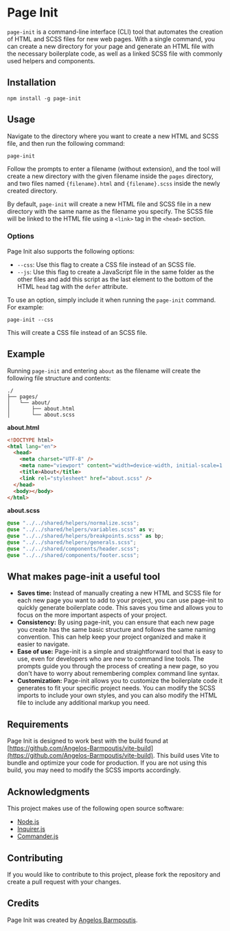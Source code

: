 # Page Init

`page-init` is a command-line interface (CLI) tool that automates the creation of HTML and SCSS files for new web pages. With a single command, you can create a new directory for your page and generate an HTML file with the necessary boilerplate code, as well as a linked SCSS file with commonly used helpers and components.

## Installation

```
npm install -g page-init
```

## Usage

Navigate to the directory where you want to create a new HTML and SCSS file, and then run the following command:

```
page-init
```

Follow the prompts to enter a filename (without extension), and the tool will create a new directory with the given filename inside the `pages` directory, and two files named `{filename}.html` and `{filename}.scss` inside the newly created directory.

By default, `page-init` will create a new HTML file and SCSS file in a new directory with the same name as the filename you specify. The SCSS file will be linked to the HTML file using a `<link>` tag in the `<head>` section.

### Options

Page Init also supports the following options:

- `--css`: Use this flag to create a CSS file instead of an SCSS file.
- `--js`: Use this flag to create a JavaScript file in the same folder as the other files and add this script as the last element to the bottom of the HTML `head` tag with the `defer` attribute.

To use an option, simply include it when running the `page-init` command. For example:

```
page-init --css
```

This will create a CSS file instead of an SCSS file.

## Example

Running `page-init` and entering `about` as the filename will create the following file structure and contents:

```
./
├── pages/
│   └── about/
│       ├── about.html
│       └── about.scss
```

**about.html**

```html
<!DOCTYPE html>
<html lang="en">
  <head>
    <meta charset="UTF-8" />
    <meta name="viewport" content="width=device-width, initial-scale=1.0" />
    <title>About</title>
    <link rel="stylesheet" href="about.scss" />
  </head>
  <body></body>
</html>
```

**about.scss**

```scss
@use "../../shared/helpers/normalize.scss";
@use "../../shared/helpers/variables.scss" as v;
@use "../../shared/helpers/breakpoints.scss" as bp;
@use "../../shared/helpers/generals.scss";
@use "../../shared/components/header.scss";
@use "../../shared/components/footer.scss";
```

## What makes page-init a useful tool

- **Saves time:** Instead of manually creating a new HTML and SCSS file for each new page you want to add to your project, you can use page-init to quickly generate boilerplate code. This saves you time and allows you to focus on the more important aspects of your project.
- **Consistency:** By using page-init, you can ensure that each new page you create has the same basic structure and follows the same naming convention. This can help keep your project organized and make it easier to navigate.
- **Ease of use:** Page-init is a simple and straightforward tool that is easy to use, even for developers who are new to command line tools. The prompts guide you through the process of creating a new page, so you don't have to worry about remembering complex command line syntax.
- **Customization:** Page-init allows you to customize the boilerplate code it generates to fit your specific project needs. You can modify the SCSS imports to include your own styles, and you can also modify the HTML file to include any additional markup you need.

## Requirements

Page Init is designed to work best with the build found at [https://github.com/Angelos-Barmpoutis/vite-build](https://github.com/Angelos-Barmpoutis/vite-build). This build uses Vite to bundle and optimize your code for production. If you are not using this build, you may need to modify the SCSS imports accordingly.

## Acknowledgments

This project makes use of the following open source software:

- [Node.js](https://nodejs.org/)
- [Inquirer.js](https://github.com/SBoudrias/Inquirer.js/)
- [Commander.js](https://github.com/tj/commander.js/)

## Contributing

If you would like to contribute to this project, please fork the repository and create a pull request with your changes.

## Credits

Page Init was created by [Angelos Barmpoutis](https://github.com/Angelos-Barmpoutis).
